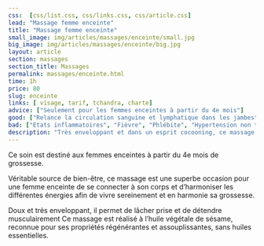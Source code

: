 ```yaml
---
css:  [css/list.css, css/links.css, css/article.css]
lead: "Massage femme enceinte"
title: "Massage femme enceinte"
small_image: img/articles/massages/enceinte/small.jpg
big_image: img/articles/massages/enceinte/big.jpg
layout: article
section: massages
section_title: Massages
permalink: massages/enceinte.html
time: 1h
price: 80
slug: enceinte
links: [ visage, tarif, tchandra, charte]
advice: ["Seulement pour les femmes enceintes à partir du 4e mois"]
good: ["Relance la circulation sanguine et lymphatique dans les jambes", "Dénoue les tensions dans le dos", "Permet de lâcher prise"]
bad: ["Etats inflammatoires", "Fièvre", "Phlébite", "Hypertension non traitée"]
description: "Très enveloppant et dans un esprit cocooning, ce massage offre un moment de détente chaleureux en connection avec son corps afin de vivre une grossesse sereinement et en forme."
---
```

Ce soin est destiné aux femmes enceintes à partir du 4e
mois de grossesse.

Véritable source de bien-être, ce massage
est une superbe occasion pour une femme enceinte de se
connecter à son corps et d’harmoniser les différentes énergies
afin de vivre sereinement et en harmonie sa grossesse.

Doux et très enveloppant, il permet de lâcher prise et de
détendre musculairement  Ce massage est réalisé à l’huile
végétale de sésame, reconnue pour ses propriétés régénérantes
et assouplissantes, sans huiles essentielles.
